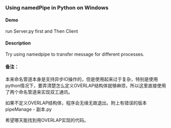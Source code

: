 ### Using namedPipe in Python on Windows



#### Demo

run Server.py first and Then Client



#### Description

Try using namedpipe to transfer message for different processes.



#### 备注：

本来命名管道本身是支持异步IO操作的，但是使用起来过于复杂，特别是使用python情况下，要弄清楚怎么定义OVERLAP结构体就够麻烦，所以这里直接使用了两个命名管道来实现双工通讯。

如果不定义OVERLAP结构体，程序会无缘无故退出。附上有错误的版本 pipeManage - 副本.py

希望哪天能找到用OVERLAP实现的代码。
